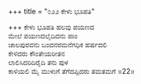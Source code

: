 +++
title = "೦೨೨ ಕೇಳು ಭೂಪತಿ"

+++
ಕೇಳು ಭೂಪತಿ ಹಲವು ಪಯಣದ  
ಮೇಲೆ ಪಯಣದಲೈದಿದನು ಪಾಂ  
ಚಾಲಪುರವನು ಬಂದನರಮನೆಗಧಿಕ ಹರ್ಷದಲಿ   
ಕೇಳಿದರು ಕೌಂತೇಯರೀತನ  
ಲಾಲಿಸಿದರಿದಿರೈದಿ ತನು ಪುಳ  
ಕಾಳಿಯಲಿ ಮೈ ಮುಳುಗೆ ತೆಗೆದಪ್ಪಿದರು ತಮತಮಗೆ    ॥22॥